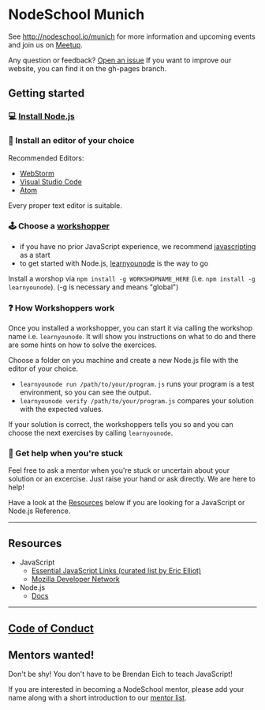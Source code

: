 # NodeSchool Munich

See http://nodeschool.io/munich for more information and upcoming events and join us on [Meetup](https://www.meetup.com/de-DE/Nodeschool-Munich/).

Any question or feedback? [Open an issue](https://github.com/nodeschool/munich/issues)
If you want to improve our website, you can find it on the gh-pages branch.


## Getting started 

### 💻 [Install Node.js ](https://github.com/nodeschool/organizers/wiki/New-Chapter-Setup#installation-instructions)

### 📝 Install an editor of your choice 
 
Recommended Editors: 

- [WebStorm](https://www.jetbrains.com/webstorm/)
- [Visual Studio Code](https://code.visualstudio.com)
- [Atom](https://atom.io/)

Every proper text editor is suitable.

### 🕹 Choose a [workshopper](http://nodeschool.io/#workshopper-list)

- if you have no prior JavaScript experience, we recommend [javascripting](https://github.com/workshopper/javascripting) as a start
- to get started with Node.js, [learnyounode](https://github.com/workshopper/learnyounode) is the way to go

Install a worshop via `npm install -g WORKSHOPNAME_HERE` (i.e. `npm install -g learnyounode`). (-g is necessary and means "global")

### ❓ How Workshoppers work

Once you installed a workshopper, you can start it via calling the workshop name i.e. `learnyounode`. It will show you instructions on what to do and there are some hints on how to solve the exercices. 

Choose a folder on you machine and create a new Node.js file with the editor of your choice. 

- `learnyounode run /path/to/your/program.js` runs your program is a test environment, so you can see the output. 
- `learnyounode verify /path/to/your/program.js` compares your solution with the expected values. 

If your solution is correct, the workshoppers tells you so and you can choose the next exercises by calling `learnyounode`. 


### 🖖 Get help when you're stuck 

Feel free to ask a mentor when you're stuck or uncertain about your solution or an excercise. Just raise your hand or ask directly. We are here to help! 

Have a look at the [Resources](#Resources) below if you are looking for a JavaScript or Node.js Reference. 

--------


## Resources 

- JavaScript
  - [Essential JavaScript Links (curated list by Eric Elliot)](https://github.com/ericelliott/essential-javascript-links)
  - [Mozilla Developer Network](https://developer.mozilla.org/en-US/docs/Web/JavaScript) 
- Node.js
  - [Docs](https://nodejs.org/en/docs/)
  
-------

## [Code of Conduct](https://github.com/nodeschool/munich/blob/gh-pages/code_of_conduct.md)

## Mentors wanted!

 Don't be shy! You don't have to be Brendan Eich to teach JavaScript! 
 
If you are interested in becoming a NodeSchool mentor, please add your name along with a short introduction to our [mentor list](https://github.com/nodeschool/munich/issues/4).


